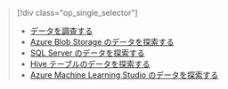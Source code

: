 > [!div class="op_single_selector"]
> * [データを調査する](../articles/machine-learning/machine-learning-data-science-explore-data.md)
> * [Azure Blob Storage のデータを探索する](../articles/machine-learning/machine-learning-data-science-explore-data-blob.md)
> * [SQL Server のデータを探索する](../articles/machine-learning/machine-learning-data-science-explore-data-sql-server.md)
> * [Hive テーブルのデータを探索する](../articles/machine-learning/machine-learning-data-science-explore-data-hive-tables.md)
> * [Azure Machine Learning Studio のデータを探索する](https://azure.microsoft.com/documentation/videos/preprocessing-data-in-azure-ml-studio/)
> 
> 

